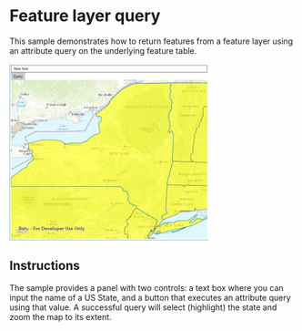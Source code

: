 # Feature layer query

This sample demonstrates how to return features from a feature layer using an attribute query on the underlying feature table.

<img src="FeatureLayerQuery.jpg" width="350"/>

## Instructions

The sample provides a panel with two controls: a text box where you can input the name of a US State, and a button that executes an attribute query using that value. A successful query will select (highlight) the state and zoom the map to its extent.

